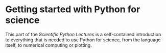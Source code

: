 # Getting started with Python for science

This part of the *Scientific Python Lectures* is a self-contained
introduction to everything that is needed to use Python for science,
from the language itself, to numerical computing or plotting.